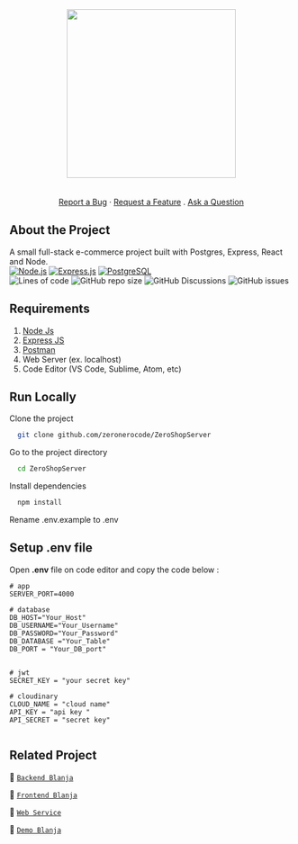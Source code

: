 <div  align="center">
<img src="https://lh3.googleusercontent.com/d/13oL_tdqAFzcRVAPIk0lWpAuGZQ1Dmj4d" width="300" height="auto">
 </div>
  <div align="center">
  <br />
  <br />
  <a href="https://github.com/dec0dOS/amazing-github-template/issues/new?assignees=&labels=bug&template=01_BUG_REPORT.md&title=bug%3A+">Report a Bug</a>
  ·
  <a href="https://github.com/dec0dOS/amazing-github-template/issues/new?assignees=&labels=enhancement&template=02_FEATURE_REQUEST.md&title=feat%3A+">Request a Feature</a>
  .
  <a href="https://github.com/dec0dOS/amazing-github-template/discussions">Ask a Question</a>
</div>

## About the Project

A small full-stack e-commerce project built with Postgres, Express, React and Node.
<br/>
[![Node.js](https://img.shields.io/badge/Node.js-v.16.14.0-green.svg?style=flat-square&logo=appveyor)](https://nodejs.org/) 
[![Express.js](https://img.shields.io/badge/Express.js-4.17.3-orange.svg?style=flat-square&logo=appveyor)](https://expressjs.com/en/starter/installing.html) 
[![PostgreSQL](https://img.shields.io/badge/postgresql-v14.2-blue?style=flat-square&logo=appveyor)](https://www.postgresql.org/) 
<br>
![Lines of code](https://img.shields.io/tokei/lines/github/zeronerocode/ZeroShopServer?style=for-the-badge)
![GitHub repo size](https://img.shields.io/github/repo-size/zeronerocode/ZeroShopServer?style=for-the-badge)
![GitHub Discussions](https://img.shields.io/github/discussions/zeronerocode/ZeroShopServer?style=for-the-badge)
![GitHub issues](https://img.shields.io/github/issues/zeronerocode/zeroshopreact?style=for-the-badge)

## Requirements

1. [Node Js](https://nodejs.org/en/download/)
2. [Express JS](https://expressjs.com/en/starter/installing.html)
3. [Postman](https://www.getpostman.com/)
4.  Web Server (ex. localhost)
5.  Code Editor (VS Code, Sublime, Atom, etc)

## Run Locally
Clone the project

```bash
  git clone github.com/zeronerocode/ZeroShopServer
```
Go to the project directory

```bash
  cd ZeroShopServer
```
Install dependencies

```bash
  npm install
```
Rename .env.example to .env

## Setup .env file
Open **.env** file on code editor and copy the code below :

```
# app
SERVER_PORT=4000

# database
DB_HOST="Your_Host"
DB_USERNAME="Your_Username"
DB_PASSWORD="Your_Password"
DB_DATABASE ="Your_Table"
DB_PORT = "Your_DB_port"


# jwt
SECRET_KEY = "your secret key"

# cloudinary
CLOUD_NAME = "cloud name"
API_KEY = "api key "
API_SECRET = "secret key"


```
## Related Project

:rocket: [`Backend Blanja`](https://github.com/zeronerocode/ZeroShopServer/)

:rocket: [`Frontend Blanja`](https://github.com/zeronerocode/zeroshopreact/)

:rocket: [`Web Service`](https://zerhoshop-server.herokuapp.com/)

:rocket: [`Demo Blanja`](https://zeroshopreact.vercel.app)
